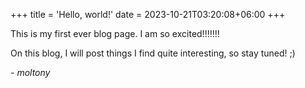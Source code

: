 +++
title = 'Hello, world!'
date = 2023-10-21T03:20:08+06:00
+++

This is my first ever blog page. I am so excited!!!!!!!

On this blog, I will post things I find quite interesting, so stay tuned! ;)

*- moltony*
